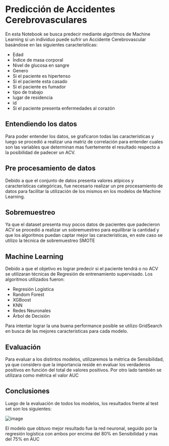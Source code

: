 # Predicción de Accidentes Cerebrovasculares
En esta Notebook se busca predecir mediante algoritmos de Machine Learning si un individuo puede sufrir un Accidente Cerebrovascular basándose en las siguientes características:
 
* Edad
* Índice de masa corporal
* Nivel de glucosa en sangre
* Genero
* Si el paciente es hipertenso
* Si el paciente esta casado
* Si el paciente es fumador
* tipo de trabajo
* lugar de residencia
* id
* Si el paciente presenta enfermedades al corazón

## Entendiendo los datos
Para poder entender los datos, se graficaron todas las características y luego se procedió a realizar una matriz de correlación para entender cuales son las variables que determinan mas fuertemente el resultado respecto a la posibilidad de padecer un ACV.  

## Pre procesamiento de datos
Debido a que el conjunto de datos presenta valores atípicos y características categóricas, fue necesario realizar un pre procesamiento de datos para facilitar la utilización de los mismos en los modelos de Machine Learning.

## Sobremuestreo
Ya que el dataset presenta muy pocos datos de pacientes que padecieron ACV se procedió a realizar un sobremuestreo para equilibrar la cantidad y que los algoritmos puedan captar mejor las características, en este caso se utilizo la técnica de sobremuestreo SMOTE

## Machine Learning
Debido a que el objetivo es lograr predecir si el paciente tendrá o no ACV se utilizaran técnicas de Regresión de entrenamiento supervisado.
Los algoritmos utilizados fueron:
* Regresión Logística
* Random Forest
* XGBoost
* KNN
* Redes Neuronales
* Árbol de Decisión

Para intentar lograr la una buena performance posible se utilizo GridSearch en busca de las mejores características para cada modelo.

## Evaluación 
Para evaluar a los distintos modelos, utilizaremos la métrica de Sensibilidad, ya que considero que la importancia reside en evaluar los verdaderos positivos en función del total de valores positivos.
Por otro lado también se utilizara como métrica el valor AUC

## Conclusiones
Luego de la evaluación de todos los modelos, los resultados frente al test set son los siguientes:

![image](https://user-images.githubusercontent.com/30410928/131046235-1861dcca-4e3d-4bb5-82fe-2f30a0c18306.png)

El modelo que obtuvo mejor resultado fue la red neuronal, seguido por la regresión logística con ambos por encima del 80% en Sensibilidad y mas del 75% en AUC 


